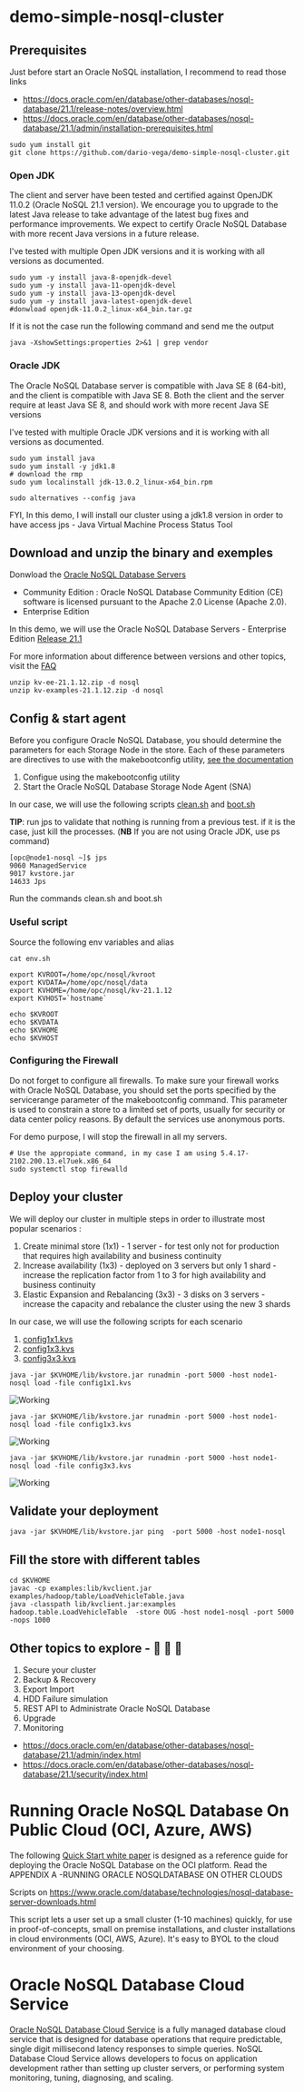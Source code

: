 # demo-simple-nosql-cluster

## Prerequisites 

Just before start an Oracle NoSQL installation, I recommend to read those links
- https://docs.oracle.com/en/database/other-databases/nosql-database/21.1/release-notes/overview.html
- https://docs.oracle.com/en/database/other-databases/nosql-database/21.1/admin/installation-prerequisites.html

```
sudo yum install git
git clone https://github.com/dario-vega/demo-simple-nosql-cluster.git
```

### Open JDK

The client and server have been tested and certified against OpenJDK 11.0.2 (Oracle NoSQL 21.1 version). We encourage you to upgrade to the latest Java release to take advantage of the latest bug fixes and performance improvements. We expect to certify Oracle NoSQL Database with more recent Java versions in a future release.


I've tested with multiple Open JDK versions and it is working with all versions as documented.
```
sudo yum -y install java-8-openjdk-devel
sudo yum -y install java-11-openjdk-devel
sudo yum -y install java-13-openjdk-devel
sudo yum -y install java-latest-openjdk-devel
#donwload openjdk-11.0.2_linux-x64_bin.tar.gz
```
If it is not the case run the following command and send me the output
````
java -XshowSettings:properties 2>&1 | grep vendor
````

### Oracle JDK

The Oracle NoSQL Database server is compatible with Java SE 8 (64-bit), and the client is compatible with Java SE 8. Both the client and the server require at least Java SE 8, and should work with more recent Java SE versions

I've tested with multiple Oracle JDK versions and it is working with all versions as documented.

```
sudo yum install java
sudo yum install -y jdk1.8
# download the rmp 
sudo yum localinstall jdk-13.0.2_linux-x64_bin.rpm
```
```
sudo alternatives --config java
```

FYI, In this demo, I will install our cluster using a jdk1.8 version in order to have access jps - Java Virtual Machine Process Status Tool

## Download and unzip the binary and exemples

Donwload the [Oracle NoSQL Database Servers](https://www.oracle.com/database/technologies/nosql-database-server-downloads.html)
- Community Edition : Oracle NoSQL Database Community Edition (CE) software is licensed pursuant to the Apache 2.0 License (Apache 2.0). 
- Enterprise Edition

In this demo, we will use the Oracle NoSQL Database Servers - Enterprise Edition [Release 21.1](https://docs.oracle.com/en/database/other-databases/nosql-database/21.1/release-notes/index.html)

For more information about difference between versions and other topics, visit the [FAQ](https://www.oracle.com/database/technologies/nosqldb-learnmore-nosqldb-faq.html)

```
unzip kv-ee-21.1.12.zip -d nosql
unzip kv-examples-21.1.12.zip -d nosql
````

## Config & start agent 

Before you configure Oracle NoSQL Database, you should determine the parameters for each Storage Node in the store. 
Each of these parameters are directives to use with the makebootconfig utility, [see the documentation](https://docs.oracle.com/en/database/other-databases/nosql-database/21.1/admin/installation-configuration-parameters.html#GUID-9E2B0453-A0CF-4F34-8A82-A6D801D6C929)

1) Configue using the makebootconfig utility
2) Start the Oracle NoSQL Database Storage Node Agent (SNA)

In our case, we will use the following scripts [clean.sh](./script/clean.sh) and [boot.sh](./script/boot.sh) 

**TIP**: run jps to validate that nothing is running from a previous test. if it is the case, just kill the processes. (**NB** If you are not using Oracle JDK, use ps command)
````
[opc@node1-nosql ~]$ jps
9060 ManagedService
9017 kvstore.jar
14633 Jps
````
Run the commands clean.sh and boot.sh

### Useful script

Source the following env variables and alias
```
cat env.sh

export KVROOT=/home/opc/nosql/kvroot
export KVDATA=/home/opc/nosql/data
export KVHOME=/home/opc/nosql/kv-21.1.12
export KVHOST=`hostname`

echo $KVROOT
echo $KVDATA
echo $KVHOME
echo $KVHOST
```

### Configuring the Firewall

Do not forget to configure all firewalls. To make sure your firewall works with Oracle NoSQL Database, you should set the ports specified by the servicerange parameter 
of the makebootconfig command. This parameter is used to constrain a store to a limited set of ports, usually for security or data center policy reasons. 
By default the services use anonymous ports. 

For demo purpose, I will stop the firewall in all my servers.

````
# Use the appropiate command, in my case I am using 5.4.17-2102.200.13.el7uek.x86_64 
sudo systemctl stop firewalld
````

## Deploy your cluster

We will deploy our cluster in multiple steps in order to illustrate most popular scenarios :
1) Create minimal store (1x1) - 1 server - for test only not for production that requires high availability and business continuity
2) Increase availability (1x3) - deployed on 3 servers but only 1 shard - increase the replication factor from 1 to 3 for high availability and business continuity
3) Elastic Expansion and Rebalancing (3x3) - 3 disks on 3 servers - increase the capacity and rebalance the cluster using the new 3 shards


In our case, we will use the following scripts for each scenario
1) [config1x1.kvs](./script/config1x1.kvs)
2) [config1x3.kvs](./script/config1x3.kvs) 
3) [config3x3.kvs](./script/config3x3.kvs) 

```
java -jar $KVHOME/lib/kvstore.jar runadmin -port 5000 -host node1-nosql load -file config1x1.kvs
```
![Working](1x1.PNG)
```
java -jar $KVHOME/lib/kvstore.jar runadmin -port 5000 -host node1-nosql load -file config1x3.kvs
```
![Working](1x3.PNG)
```
java -jar $KVHOME/lib/kvstore.jar runadmin -port 5000 -host node1-nosql load -file config3x3.kvs
```
![Working](3x3.PNG)

## Validate your deployment

```
java -jar $KVHOME/lib/kvstore.jar ping  -port 5000 -host node1-nosql
```

## Fill the store with different tables
```
cd $KVHOME
javac -cp examples:lib/kvclient.jar examples/hadoop/table/LoadVehicleTable.java
java -classpath lib/kvclient.jar:examples   hadoop.table.LoadVehicleTable  -store OUG -host node1-nosql -port 5000 -nops 1000
```

## Other topics to explore - 🚧 🚧 🚧 

1) Secure your cluster
2) Backup & Recovery
3) Export Import
4) HDD Failure simulation
5) REST API to Administrate Oracle NoSQL Database
6) Upgrade
7) Monitoring

- https://docs.oracle.com/en/database/other-databases/nosql-database/21.1/admin/index.html
- https://docs.oracle.com/en/database/other-databases/nosql-database/21.1/security/index.html


# Running Oracle NoSQL Database On Public Cloud (OCI, Azure, AWS)

The following [Quick Start white paper](https://www.oracle.com/a/otn/docs/database/oracle-nosql-cluster-setup-oci.pdf) is designed as a reference guide for
deploying the Oracle NoSQL Database on the OCI platform. Read the APPENDIX A -RUNNING ORACLE NOSQLDATABASE ON OTHER CLOUDS

Scripts on https://www.oracle.com/database/technologies/nosql-database-server-downloads.html

This script lets a user set up a small cluster (1-10 machines) quickly, for use in proof-of-concepts, small on premise installations, and cluster installations 
in cloud environments (OCI, AWS, Azure). It's easy to BYOL to the cloud environment of your choosing.

# Oracle NoSQL Database Cloud Service
[Oracle NoSQL Database Cloud Service](https://www.oracle.com/database/nosql-cloud.html) is a fully managed database cloud service that is designed for database operations that require predictable, single digit millisecond latency responses to simple queries. NoSQL Database Cloud Service allows developers to focus on application development rather than setting up cluster servers, or performing system monitoring, tuning, diagnosing, and scaling. 

